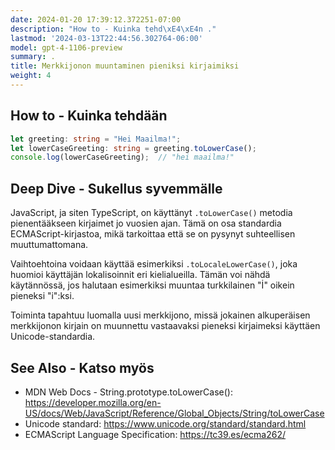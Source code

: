```yaml
---
date: 2024-01-20 17:39:12.372251-07:00
description: "How to - Kuinka tehd\xE4\xE4n ."
lastmod: '2024-03-13T22:44:56.302764-06:00'
model: gpt-4-1106-preview
summary: .
title: Merkkijonon muuntaminen pieniksi kirjaimiksi
weight: 4
---
```


## How to - Kuinka tehdään
```TypeScript
let greeting: string = "Hei Maailma!";
let lowerCaseGreeting: string = greeting.toLowerCase();
console.log(lowerCaseGreeting);  // "hei maailma!"
```

## Deep Dive - Sukellus syvemmälle
JavaScript, ja siten TypeScript, on käyttänyt `.toLowerCase()` metodia pienentääkseen kirjaimet jo vuosien ajan. Tämä on osa standardia ECMAScript-kirjastoa, mikä tarkoittaa että se on pysynyt suhteellisen muuttumattomana.

Vaihtoehtoina voidaan käyttää esimerkiksi `.toLocaleLowerCase()`, joka huomioi käyttäjän lokalisoinnit eri kielialueilla. Tämän voi nähdä käytännössä, jos halutaan esimerkiksi muuntaa turkkilainen "İ" oikein pieneksi "i":ksi.

Toiminta tapahtuu luomalla uusi merkkijono, missä jokainen alkuperäisen merkkijonon kirjain on muunnettu vastaavaksi pieneksi kirjaimeksi käyttäen Unicode-standardia.

## See Also - Katso myös
- MDN Web Docs - String.prototype.toLowerCase(): https://developer.mozilla.org/en-US/docs/Web/JavaScript/Reference/Global_Objects/String/toLowerCase
- Unicode standard: https://www.unicode.org/standard/standard.html
- ECMAScript Language Specification: https://tc39.es/ecma262/
